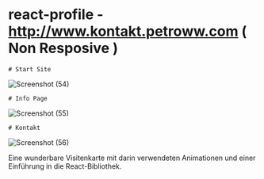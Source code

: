 # react-profile - http://www.kontakt.petroww.com ( Non Resposive )

    # Start Site

![Screenshot (54)](https://user-images.githubusercontent.com/108054083/232150879-0f27b07c-c75c-4a04-8b37-6a641b12ba69.png)

    # Info Page

![Screenshot (55)](https://user-images.githubusercontent.com/108054083/232150884-275ace34-6fe9-467c-bda0-1caedbac8d7a.png)

    # Kontakt

![Screenshot (56)](https://user-images.githubusercontent.com/108054083/232150886-d8cca1bf-bf04-41d3-bd6d-bb4d31174fb2.png)

Eine wunderbare Visitenkarte mit darin verwendeten Animationen und einer Einführung in die React-Bibliothek.
